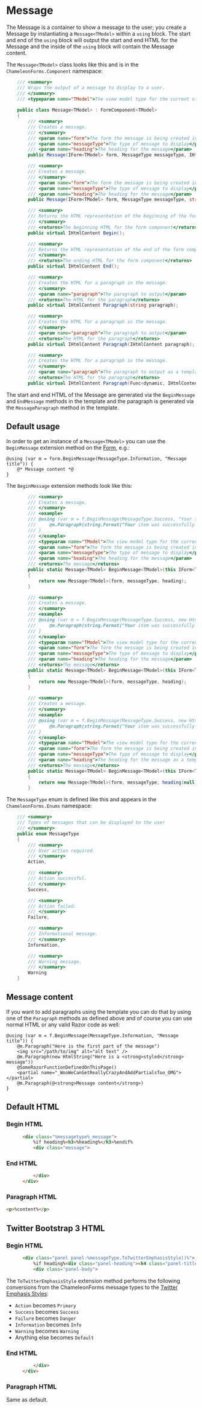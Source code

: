 # Message

The Message is a container to show a message to the user; you create a Message by instantiating a `Message<TModel>` within a `using` block. The start and end of the `using` block will output the start and end HTML for the Message and the inside of the `using` block will contain the Message content.

The `Message<TModel>` class looks like this and is in the `ChameleonForms.Component` namespace:

```csharp
    /// <summary>
    /// Wraps the output of a message to display to a user.
    /// </summary>
    /// <typeparam name="TModel">The view model type for the current view</typeparam>
    
    public class Message<TModel> : FormComponent<TModel>
    {
        /// <summary>
        /// Creates a message.
        /// </summary>
        /// <param name="form">The form the message is being created in</param>
        /// <param name="messageType">The type of message to display</param>
        /// <param name="heading">The heading for the message</param>
        public Message(IForm<TModel> form, MessageType messageType, IHtmlContent heading);

        /// <summary>
        /// Creates a message.
        /// </summary>
        /// <param name="form">The form the message is being created in</param>
        /// <param name="messageType">The type of message to display</param>
        /// <param name="heading">The heading for the message</param>
        public Message(IForm<TModel> form, MessageType messageType, string heading);

        /// <summary>
        /// Returns the HTML representation of the beginning of the form component.
        /// </summary>
        /// <returns>The beginning HTML for the form component</returns>
        public virtual IHtmlContent Begin();

        /// <summary>
        /// Returns the HTML representation of the end of the form component.
        /// </summary>
        /// <returns>The ending HTML for the form component</returns>
        public virtual IHtmlContent End();

        /// <summary>
        /// Creates the HTML for a paragraph in the message.
        /// </summary>
        /// <param name="paragraph">The paragraph to output</param>
        /// <returns>The HTML for the paragraph</returns>
        public virtual IHtmlContent Paragraph(string paragraph);

        /// <summary>
        /// Creates the HTML for a paragraph in the message.
        /// </summary>
        /// <param name="paragraph">The paragraph to output</param>
        /// <returns>The HTML for the paragraph</returns>
        public virtual IHtmlContent Paragraph(IHtmlContent paragraph);

        /// <summary>
        /// Creates the HTML for a paragraph in the message.
        /// </summary>
        /// <param name="paragraph">The paragraph to output as a templated razor delegate</param>
        /// <returns>The HTML for the paragraph</returns>
        public virtual IHtmlContent Paragraph(Func<dynamic, IHtmlContent> paragraph);
```

The start and end HTML of the Message are generated via the `BeginMessage` and `EndMessage` methods in the template and the paragraph is generated via the `MessageParagraph` method in the template.

## Default usage

In order to get an instance of a `Message<TModel>` you can use the `BeginMessage` extension method on the [Form](the-form.md), e.g.:

```cshtml
@using (var m = form.BeginMessage(MessageType.Information, "Message title")) {
    @* Message content *@
}
```

The `BeginMessage` extension methods look like this:

```csharp
        /// <summary>
        /// Creates a message.
        /// </summary>
        /// <example>
        /// @using (var m = f.BeginMessage(MessageType.Success, "Your submission was successful")) {
        ///     @m.Paragraph(string.Format("Your item was successfully created with id {0}", Model.Id))
        /// }
        /// </example>
        /// <typeparam name="TModel">The view model type for the current view</typeparam>        
        /// <param name="form">The form the message is being created in</param>
        /// <param name="messageType">The type of message to display</param>
        /// <param name="heading">The heading for the message</param>
        /// <returns>The message</returns>
        public static Message<TModel> BeginMessage<TModel>(this IForm<TModel> form, MessageType messageType, string heading = null)
        {
            return new Message<TModel>(form, messageType, heading);
        }

        /// <summary>
        /// Creates a message.
        /// </summary>
        /// <example>
        /// @using (var m = f.BeginMessage(MessageType.Success, new HtmlString("&lt;strong&gt;The submission was successful&lt;/strong&gt;"))) {
        ///     @m.Paragraph(string.Format("Your item was successfully created with id {0}", Model.Id))
        /// }
        /// </example>
        /// <typeparam name="TModel">The view model type for the current view</typeparam>        
        /// <param name="form">The form the message is being created in</param>
        /// <param name="messageType">The type of message to display</param>
        /// <param name="heading">The heading for the message</param>
        /// <returns>The message</returns>
        public static Message<TModel> BeginMessage<TModel>(this IForm<TModel> form, MessageType messageType, IHtmlContent heading)
        {
            return new Message<TModel>(form, messageType, heading);
        }

        /// <summary>
        /// Creates a message.
        /// </summary>
        /// <example>
        /// @using (var m = f.BeginMessage(MessageType.Success, new HtmlString(@&lt;strong&gt;The submission was successful&lt;/strong&gt;))) {
        ///     @m.Paragraph(string.Format("Your item was successfully created with id {0}", Model.Id))
        /// }
        /// </example>
        /// <typeparam name="TModel">The view model type for the current view</typeparam>        
        /// <param name="form">The form the message is being created in</param>
        /// <param name="messageType">The type of message to display</param>
        /// <param name="heading">The heading for the message as a templated razor delegate</param>
        /// <returns>The message</returns>
        public static Message<TModel> BeginMessage<TModel>(this IForm<TModel> form, MessageType messageType, Func<dynamic, IHtmlContent> heading)
        {
            return new Message<TModel>(form, messageType, heading(null));
        }
```

The `MessageType` enum is defined like this and appears in the `ChameleonForms.Enums` namespace:

```csharp
    /// <summary>
    /// Types of messages that can be displayed to the user
    /// </summary>
    public enum MessageType
    {
        /// <summary>
        /// User action required.
        /// </summary>
        Action,

        /// <summary>
        /// Action successful.
        /// </summary>
        Success,

        /// <summary>
        /// Action failed.
        /// </summary>
        Failure,

        /// <summary>
        /// Informational message.
        /// </summary>
        Information,

        /// <summary>
        /// Warning message.
        /// </summary>
        Warning
    }
```

## Message content

If you want to add paragraphs using the template you can do that by using one of the `Paragraph` methods as defined above and of course you can use normal HTML or any valid Razor code as well:

```cshtml
@using (var m = f.BeginMessage(MessageType.Information, "Message title")) {
    @m.Paragraph("Here is the first part of the message")
    <img src="/path/to/img" alt="alt text" />
    @m.Paragraph(new HtmlString("Here is a <strong>styled</strong> message"))
    @SomeRazorFunctionDefinedOnThisPage()
    <partial name="_WooWeCanGetReallyCrazyAndAddPartialsToo_OMG"></partial>
    @m.Paragraph(@<strong>Message content</strong>)
}
```

## Default HTML

### Begin HTML

```html
      <div class="%messagetype%_message">
          %if heading%<h3>%heading%</h3>%endif%
          <div class="message">
```

### End HTML

```html
          </div>
      </div>
```

### Paragraph HTML

```html
<p>%content%</p>
```

## Twitter Bootstrap 3 HTML

### Begin HTML
```html
      <div class="panel panel-%messageType.ToTwitterEmphasisStyle()%">
          %if heading%<div class="panel-heading"><h4 class="panel-title">%heading%</h4></div>%endif%
          <div class="panel-body">
```

The `ToTwitterEmphasisStyle` extension method performs the following conversions from the ChameleonForms message types to the [Twitter Emphasis Styles](http://getbootstrap.com/css/#buttons-options):

* `Action` becomes `Primary`
* `Success` becomes `Success`
* `Failure` becomes `Danger`
* `Information` becomes `Info`
* `Warning` becomes `Warning`
* Anything else becomes `Default`

### End HTML

```html
          </div>
      </div>
```

### Paragraph HTML

Same as default.
